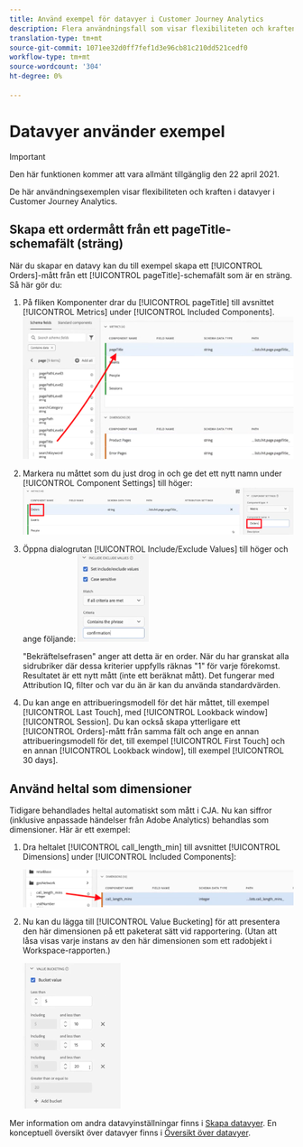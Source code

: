 ```yaml
---
title: Använd exempel för datavyer i Customer Journey Analytics
description: Flera användningsfall som visar flexibiliteten och kraften i datavyer i Customer Journey Analytics
translation-type: tm+mt
source-git-commit: 1071ee32d0ff7fef1d3e96cb81c210dd521cedf0
workflow-type: tm+mt
source-wordcount: '304'
ht-degree: 0%

---
```



# Datavyer använder exempel

>[!IMPORTANT]
>
>Den här funktionen kommer att vara allmänt tillgänglig den 22 april 2021.

De här användningsexemplen visar flexibiliteten och kraften i datavyer i Customer Journey Analytics.

## Skapa ett ordermått från ett pageTitle-schemafält (sträng)

När du skapar en datavy kan du till exempel skapa ett [!UICONTROL Orders]-mått från ett [!UICONTROL pageTitle]-schemafält som är en sträng. Så här gör du:

1. På fliken Komponenter drar du [!UICONTROL pageTitle] till avsnittet [!UICONTROL Metrics] under [!UICONTROL Included Components].
   ![](assets/use-case1a.png)
1. Markera nu måttet som du just drog in och ge det ett nytt namn under [!UICONTROL Component Settings] till höger:
   ![](assets/orders.png)
1. Öppna dialogrutan [!UICONTROL Include/Exclude Values] till höger och ange följande:
   ![](assets/orders2.png)

   &quot;Bekräftelsefrasen&quot; anger att detta är en order. När du har granskat alla sidrubriker där dessa kriterier uppfylls räknas &quot;1&quot; för varje förekomst. Resultatet är ett nytt mått (inte ett beräknat mått). Det fungerar med Attribution IQ, filter och var du än är kan du använda standardvärden.
1. Du kan ange en attribueringsmodell för det här måttet, till exempel [!UICONTROL Last Touch], med [!UICONTROL Lookback window] [!UICONTROL Session].
Du kan också skapa ytterligare ett [!UICONTROL Orders]-mått från samma fält och ange en annan attribueringsmodell för det, till exempel [!UICONTROL First Touch] och en annan [!UICONTROL Lookback window], till exempel [!UICONTROL 30 days].

## Använd heltal som dimensioner

Tidigare behandlades heltal automatiskt som mått i CJA. Nu kan siffror (inklusive anpassade händelser från Adobe Analytics) behandlas som dimensioner. Här är ett exempel:

1. Dra heltalet [!UICONTROL call_length_min] till avsnittet [!UICONTROL Dimensions] under [!UICONTROL Included Components]:

   ![](assets/integers.png)

1. Nu kan du lägga till [!UICONTROL Value Bucketing] för att presentera den här dimensionen på ett paketerat sätt vid rapportering. (Utan att låsa visas varje instans av den här dimensionen som ett radobjekt i Workspace-rapporten.)

   ![](assets/bucketing.png)

Mer information om andra datavyinställningar finns i [Skapa datavyer](/help/data-views/create-dataview2.md).
En konceptuell översikt över datavyer finns i [Översikt över datavyer](/help/data-views/data-views.md).